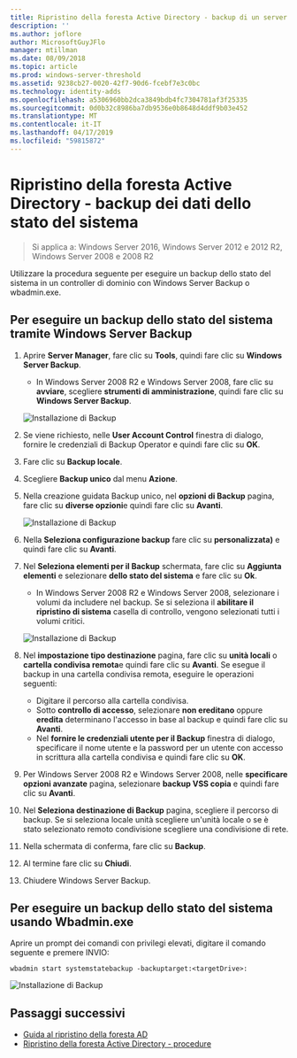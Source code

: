 ```yaml
---
title: Ripristino della foresta Active Directory - backup di un server completo
description: ''
ms.author: joflore
author: MicrosoftGuyJFlo
manager: mtillman
ms.date: 08/09/2018
ms.topic: article
ms.prod: windows-server-threshold
ms.assetid: 9238cb27-0020-42f7-90d6-fcebf7e3c0bc
ms.technology: identity-adds
ms.openlocfilehash: a5306960bb2dca3849bdb4fc7304781af3f25335
ms.sourcegitcommit: 0d0b32c8986ba7db9536e0b8648d4ddf9b03e452
ms.translationtype: MT
ms.contentlocale: it-IT
ms.lasthandoff: 04/17/2019
ms.locfileid: "59815872"
---
```

# <a name="ad-forest-recovery---backing-up-the-system-state-data"></a>Ripristino della foresta Active Directory - backup dei dati dello stato del sistema  

>Si applica a: Windows Server 2016, Windows Server 2012 e 2012 R2, Windows Server 2008 e 2008 R2

Utilizzare la procedura seguente per eseguire un backup dello stato del sistema in un controller di dominio con Windows Server Backup o wbadmin.exe.  

## <a name="to-perform-a-system-state-backup-using-windows-server-backup"></a>Per eseguire un backup dello stato del sistema tramite Windows Server Backup

1. Aprire **Server Manager**, fare clic su **Tools**, quindi fare clic su **Windows Server Backup**.
   - In Windows Server 2008 R2 e Windows Server 2008, fare clic su **avviare**, scegliere **strumenti di amministrazione**, quindi fare clic su **Windows Server Backup**. 

   ![Installazione di Backup](media/AD-Forest-Recovery-Backing-up-a-Full-Server/fullbackup1.png)

2. Se viene richiesto, nelle **User Account Control** finestra di dialogo, fornire le credenziali di Backup Operator e quindi fare clic su **OK**.
3. Fare clic su **Backup locale**.
4. Scegliere **Backup unico** dal menu **Azione**.
5. Nella creazione guidata Backup unico, nel **opzioni di Backup** pagina, fare clic su **diverse opzioni**e quindi fare clic su **Avanti**.

   ![Installazione di Backup](media/AD-Forest-Recovery-Backing-up-a-Full-Server/fullbackup3.png)

6. Nella **Seleziona configurazione backup** fare clic su **personalizzata)** e quindi fare clic su **Avanti**.
7. Nel **Seleziona elementi per il Backup** schermata, fare clic su **Aggiunta elementi** e selezionare **dello stato del sistema** e fare clic su **Ok**.
   - In Windows Server 2008 R2 e Windows Server 2008, selezionare i volumi da includere nel backup. Se si seleziona il **abilitare il ripristino di sistema** casella di controllo, vengono selezionati tutti i volumi critici. 

   ![Installazione di Backup](media/AD-Forest-Recovery-Backing-up-System-State/systemstatebackup.png)  

8. Nel **impostazione tipo destinazione** pagina, fare clic su **unità locali** o **cartella condivisa remota**e quindi fare clic su **Avanti**.  Se esegue il backup in una cartella condivisa remota, eseguire le operazioni seguenti:  
   - Digitare il percorso alla cartella condivisa.
   - Sotto **controllo di accesso**, selezionare **non ereditano** oppure **eredita** determinano l'accesso in base al backup e quindi fare clic su **Avanti**.  
   - Nel **fornire le credenziali utente per il Backup** finestra di dialogo, specificare il nome utente e la password per un utente con accesso in scrittura alla cartella condivisa e quindi fare clic su **OK**.

9. Per Windows Server 2008 R2 e Windows Server 2008, nelle **specificare opzioni avanzate** pagina, selezionare **backup VSS copia** e quindi fare clic su **Avanti**.
10. Nel **Seleziona destinazione di Backup** pagina, scegliere il percorso di backup.  Se si seleziona locale unità scegliere un'unità locale o se è stato selezionato remoto condivisione scegliere una condivisione di rete.
11. Nella schermata di conferma, fare clic su **Backup**.
12. Al termine fare clic su **Chiudi**.
13. Chiudere Windows Server Backup.

## <a name="to-perform-a-system-state-backup-using-wbadminexe"></a>Per eseguire un backup dello stato del sistema usando Wbadmin.exe

Aprire un prompt dei comandi con privilegi elevati, digitare il comando seguente e premere INVIO:  
  
   ```
   wbadmin start systemstatebackup -backuptarget:<targetDrive>:
   ```

   ![Installazione di Backup](media/AD-Forest-Recovery-Backing-up-System-State/systemstatebackup2.png)  

## <a name="next-steps"></a>Passaggi successivi

- [Guida al ripristino della foresta AD](AD-Forest-Recovery-Guide.md)
- [Ripristino della foresta Active Directory - procedure](AD-Forest-Recovery-Procedures.md)
